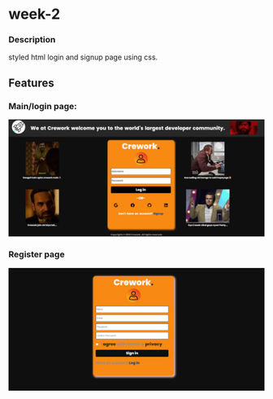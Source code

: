 # week-2

### Description
styled html login and signup page using css.

## Features

### Main/login page:
![This is an image](https://github.com/crimemaster007/crework-tasks/blob/main/week-2/img/mainLogin.png)

### Register page
![This is an image](https://github.com/crimemaster007/crework-tasks/blob/main/week-2/img/registerImage.png)
